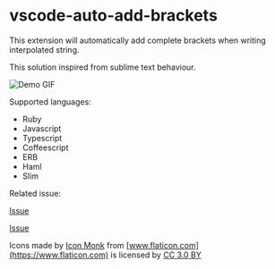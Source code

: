 # vscode-auto-add-brackets

This extension will automatically add complete brackets when writing interpolated string.

This solution inspired from sublime text behaviour.

![Demo GIF](https://drive.google.com/uc?export=view&id=1kqZT4yOlKl_gyGOYuwzNSfy6BFRpl4SQ)

Supported languages:

- Ruby
- Javascript
- Typescript
- Coffeescript
- ERB
- Haml
- Slim

Related issue:

[Issue](https://github.com/rubyide/vscode-ruby/issues/200)

[Issue](https://github.com/rubyide/vscode-ruby/issues/210)

Icons made by [Icon Monk](https://www.flaticon.com/authors/icon-monk) from [www.flaticon.com](https://www.flaticon.com)
 is licensed by [CC 3.0 BY](http://creativecommons.org/licenses/by/3.0)
